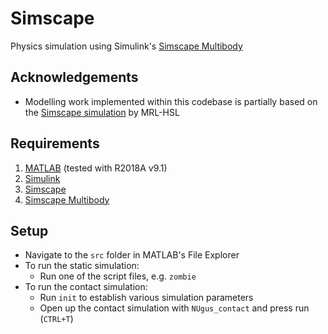 # Simscape
Physics simulation using Simulink's [Simscape Multibody](https://www.mathworks.com/products/simmechanics.html)


## Acknowledgements
- Modelling work implemented within this codebase is partially based on the [Simscape simulation](https://github.com/mrl-hsl/Simulator) by MRL-HSL


## Requirements
1. [MATLAB](https://mathworks.com/products/matlab.html) (tested with R2018A v9.1)
2. [Simulink](https://mathworks.com/products/simulink.html)
3. [Simscape](https://mathworks.com/products/simscape.html) 
4. [Simscape Multibody](https://mathworks.com/products/simmechanics.html)


## Setup
- Navigate to the `src` folder in MATLAB's File Explorer
- To run the static simulation:
    - Run one of the script files, e.g. `zombie`
- To run the contact simulation:
    - Run `init` to establish various simulation parameters
    - Open up the contact simulation with `NUgus_contact` and press run (`CTRL+T`)